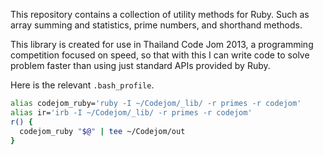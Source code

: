 
This repository contains a collection of utility methods for Ruby.
Such as array summing and statistics, prime numbers, and shorthand methods.

This library is created for use in Thailand Code Jom 2013,
a programming competition focused on speed, so that with this I can write code
to solve problem faster than using just standard APIs provided by Ruby.

Here is the relevant `.bash_profile`.

```bash
alias codejom_ruby='ruby -I ~/Codejom/_lib/ -r primes -r codejom'
alias ir='irb -I ~/Codejom/_lib/ -r primes -r codejom'
r() {
  codejom_ruby "$@" | tee ~/Codejom/out
}
```
